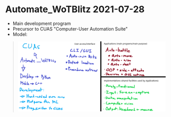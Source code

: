 # Automate_WoTBlitz 2021-07-28

- Main development program
- Precursor to CUAS "Computer-User Automation Suite"
- Model:
> <img src="./Model.png" width="500">
